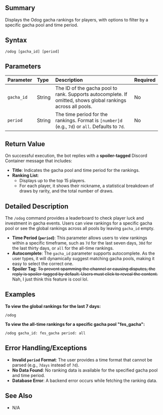 ## Summary
Displays the Odog gacha rankings for players, with options to filter by a specific gacha pool and time period.

## Syntax
```
/odog [gacha_id] [period]
```

## Parameters

| Parameter | Type | Description | Required |
| :--- | :--- | :--- | :--- |
| `gacha_id` | String | The ID of the gacha pool to rank. Supports autocomplete. If omitted, shows global rankings across all pools. | No |
| `period` | String | The time period for the rankings. Format is `[number]d` (e.g., `7d`) or `all`. Defaults to `7d`. | No |

## Return Value
On successful execution, the bot replies with a **spoiler-tagged** Discord Container message that includes:
- **Title**: Indicates the gacha pool and time period for the rankings.
- **Ranking List**:
    - Displays up to the top 15 players.
    - For each player, it shows their nickname, a statistical breakdown of draws by rarity, and the total number of draws.

## Detailed Description
The `/odog` command provides a leaderboard to check player luck and investment in gacha events. Users can view rankings for a specific gacha pool or see the global rankings across all pools by leaving `gacha_id` empty.

- **Time Period (`period`)**: This parameter allows users to view rankings within a specific timeframe, such as `7d` for the last seven days, `30d` for the last thirty days, or `all` for the all-time rankings.
- **Autocomplete**: The `gacha_id` parameter supports autocomplete. As the user types, it will dynamically suggest matching gacha pools, making it easy to select the correct one.
- **Spoiler Tag**: ~~To prevent spamming the channel or causing disputes, the reply is spoiler-tagged by default. Users must click to reveal the content.~~ Nah, I just think this feature is cool lol.

## Examples
**To view the global rankings for the last 7 days:**
```
/odog
```

**To view the all-time rankings for a specific gacha pool "fes_gacha":**
```
/odog gacha_id: fes_gacha period: all
```

## Error Handling/Exceptions
- **Invalid `period` Format**: The user provides a time format that cannot be parsed (e.g., `7days` instead of `7d`).
- **No Data Found**: No ranking data is available for the specified gacha pool and time period.
- **Database Error**: A backend error occurs while fetching the ranking data.

## See Also
- N/A